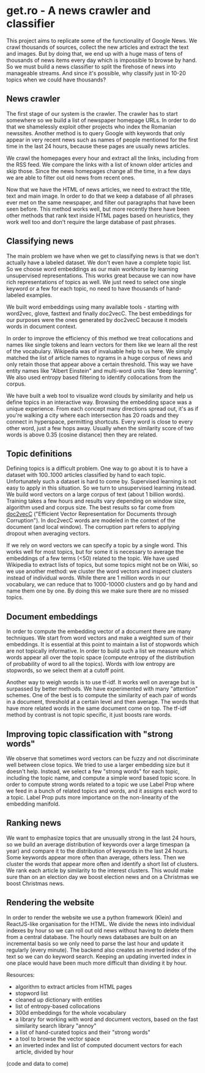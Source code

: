 # get.ro - A news crawler and classifier

This project aims to replicate some of the functionality of Google News. We crawl thousands of sources, collect the new articles and extract the text and images. But by doing that, we end up with a huge mass of tens of thousands of news items every day which is impossible to browse by hand. So we must build a news classifier to split the firehose of news into manageable streams. And since it's possible, why classify just in 10-20 topics when we could have thousands? 

## News crawler

The first stage of our system is the crawler. The crawler has to start somewhere so we build a list of newspaper homepage URLs. In order to do that we shamelessly exploit other projects who index the Romanian newssites. Another method is to query Google with keywords that only appear in very recent news such as names of people mentioned for the first time in the last 24 hours, because these pages are usually news articles.

We crawl the homepages every hour and extract all the links, including from the RSS feed. We compare the links with a list of known older articles and skip those. Since the news homepages change all the time, in a few days we are able to filter out old news from recent ones.

Now that we have the HTML of news articles, we need to extract the title, text and main image. In order to do that we keep a database of all phrases ever met on the same newspaper, and filter out paragraphs that have been seen before. This method works well, but more recently there have been other methods that rank text inside HTML pages based on heuristics, they work well too and don't require the large database of past phrases.

## Classifying news

The main problem we have when we get to classifying news is that we don't actually have a labeled dataset. We don't even have a complete topic list. So we choose word embeddings as our main workhorse by learning unsupervised representations. This works great because we can now have rich representations of topics as well. We just need to select one single keyword or a few for each topic, no need to have thousands of hand-labeled examples.

We built word embeddings using many available tools - starting with word2vec, glove, fasttext and finally doc2vecC. The best embeddings for our purposes were the ones generated by doc2vecC because it models words in document context.

In order to improve the efficiency of this method we treat collocations and names like single tokens and learn vectors for them like we learn all the rest of the vocabulary. Wikipedia was of invaluable help to us here. We simply matched the list of article names to ngrams in a huge corpus of news and only retain those that appear above a certain threshold. This way we have entity names like "Albert Einstein" and multi-word units like "deep learning". We also used entropy based filtering to identify collocations from the corpus.

We have built a web tool to visualize word clouds by similarity and help us define topics in an interactive way. Browsing the embedding space was a unique experience. From each concept many directions spread out, it's as if you're walking a city where each intersection has 20 roads and they connect in hyperspace, permitting shortcuts. Every word is close to every other word, just a few hops away. Usually when the similarity score of two words is above 0.35 (cosine distance) then they are related.


## Topic definitions

Defining topics is a difficult problem. One way to go about it is to have a dataset with 100..1000 articles classified by hand to each topic. Unfortunately such a dataset is hard to come by. Supervised learning is not easy to apply in this situation. So we turn to unsupervised learning instead. We build word vectors on a large corpus of text (about 1 billion words). Training takes a few hours and results vary depending on window size, algorithm used and corpus size. The best results so far come from [doc2vecC](https://github.com/mchen24/iclr2017) ("Efficient Vector Representation for Documents through Corruption"). In doc2vecC words are modeled in the context of the document (and local window). The corruption part refers to applying dropout when averaging vectors.

If we rely on word vectors we can specify a topic by a single word. This works well for most topics, but for some it is necessary to average the embeddings of a few terms (<50) related to the topic. We have used Wikipedia to extract lists of topics, but some topics might not be on Wiki, so we use another method: we cluster the word vectors and inspect clusters instead of individual words. While there are 1 million words in our vocabulary, we can reduce that to 1000-10000 clusters and go by hand and name them one by one. By doing this we make sure there are no missed topics.

## Document embeddings

In order to compute the embedding vector of a document there are many techniques. We start from word vectors and make a weighted sum of their embeddings. It is essential at this point to maintain a list of stopwords which are not topically informative. In order to build such a list we measure which words appear all over the topic space (compute entropy of the distribution of probability of word to all the topics). Words with low entropy are stopwords, so we select them at a cutoff point.

Another way to weigh words is to use tf-idf. It works well on average but is surpassed by better methods. We have experimented with many "attention" schemes. One of the best is to compute the similarity of each pair of words in a document, threshold at a certain level and then average. The words that have more related words in the same document come on top. The tf-idf method by contrast is not topic specific, it just boosts rare words.

## Improving topic classification with "strong words"

We observe that sometimes word vectors can be fuzzy and not discriminate well between close topics. We tried to use a larger embedding size but it doesn't help. Instead, we select a few "strong words" for each topic, including the topic name, and compute a simple word based topic score. In order to compute strong words related to a topic we use Label Prop where we feed in a bunch of related topics and words, and it assigns each word to a topic. Label Prop puts more importance on the non-linearity of the embedding manifold.

## Ranking news

We want to emphasize topics that are unusually strong in the last 24 hours, so we build an average distribution of keywords over a large timespan (a year) and compare it to the distribution of keywords in the last 24 hours. Some keywords appear more often than average, others less. Then we cluster the words that appear more often and identify a short list of clusters. We rank each article by similarity to the interest clusters. This would make sure than on an election day we boost election news and on a Christmas we boost Christmas news.

## Rendering the website

In order to render the website we use a python framework (Klein) and ReactJS-like organisation for the HTML. We divide the news into individual indexes by hour so we can roll out old news without having to delete them from a central database. The hourly news databases are built on an incremental basis so we only need to parse the last hour and update it regularly (every minute). The backend also creates an inverted index of the text so we can do keyword search. Keeping an updating inverted index in one place would have been much more difficult than dividing it by hour.


Resources:
- algorithm to extract articles from HTML pages
- stopword list
- cleaned up dictionary with entities
- list of entropy-based collocations
- 300d embeddings for the whole vocabulary
- a library for working with word and document vectors, based on the fast similarity search library "annoy"
- a list of hand-curated topics and their "strong words"
- a tool to browse the vector space
- an inverted index and list of computed document vectors for each article, divided by hour

(code and data to come)

